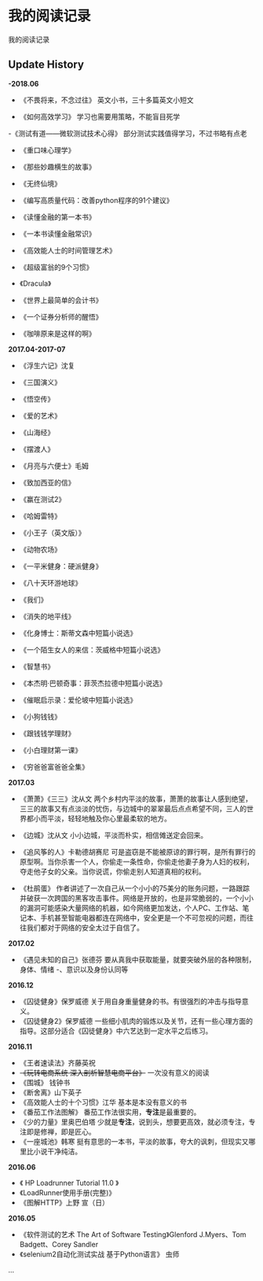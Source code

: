 # 我的阅读记录

我的阅读记录

## Update History

**-2018.06**

- 《不畏将来，不念过往》 英文小书，三十多篇英文小短文

- 《如何高效学习》 学习也需要用策略，不能盲目死学

-《测试有道——微软测试技术心得》 部分测试实践值得学习，不过书略有点老

- 《重口味心理学》

- 《那些妙趣横生的故事》

- 《无终仙境》

- 《编写高质量代码：改善python程序的91个建议》

- 《读懂金融的第一本书》

- 《一本书读懂金融常识》

- 《高效能人士的时间管理艺术》

- 《超级富翁的9个习惯》

- 《Dracula》

- 《世界上最简单的会计书》

- 《一个证券分析师的醒悟》

- 《咖啡原来是这样的啊》

**2017.04-2017-07**

- 《浮生六记》沈复

- 《三国演义》

- 《悟空传》

- 《爱的艺术》

- 《山海经》

- 《摆渡人》

- 《月亮与六便士》毛姆

- 《致加西亚的信》

- 《赢在测试2》

- 《哈姆雷特》

- 《小王子（英文版）》

- 《动物农场》

- 《一平米健身：硬派健身》

- 《八十天环游地球》

- 《我们》

- 《消失的地平线》

- 《化身博士：斯蒂文森中短篇小说选》

- 《一个陌生女人的来信：茨威格中短篇小说选》

- 《智慧书》

- 《本杰明·巴顿奇事：菲茨杰拉德中短篇小说选》

- 《催眠启示录：爱伦坡中短篇小说选》

- 《小狗钱钱》

- 《跟钱钱学理财》

- 《小白理财第一课》

- 《穷爸爸富爸爸全集》


**2017.03**
- 《萧萧》《三三》沈从文 两个乡村内平淡的故事，萧萧的故事让人感到绝望，三三的故事又有点淡淡的忧伤，与边城中的翠翠最后点点希望不同，三人的世界都小而平淡，轻轻地触及你心里最柔软的地方。

- 《边城》沈从文 小小边城，平淡而朴实，相信傩送定会回来。

- 《追风筝的人》卡勒德胡赛尼 可是盗窃是不能被原谅的罪行啊，是所有罪行的原型啊。当你杀害一个人，你偷走一条性命，你偷走他妻子身为人妇的权利，夺走他子女的父亲。当你说谎，你偷走别人知道真相的权利。

- 《杜鹃蛋》 作者讲述了一次自己从一个小小的75美分的账务问题，一路跟踪并破获一次跨国的黑客攻击事件。网络是开放的，也是非常脆弱的，一个小小的漏洞可能感染大量网络的机器，如今网络更加发达，个人PC、工作站、笔记本、手机甚至智能电器都连在网络中，安全更是一个不可忽视的问题，而往往我们都对于网络的安全太过于自信了。

**2017.02**

- 《遇见未知的自己》张德芬 要从真我中获取能量，就要突破外层的各种限制，身体、情绪
-、意识以及身份认同等

**2016.12**

- 《囚徒健身》保罗威德 关于用自身重量健身的书。有很强烈的冲击与指导意义。
- 《囚徒健身2》保罗威德 一些细小肌肉的锻炼以及关节，还有一些心理方面的指导。这部分适合《囚徒健身》中六艺达到一定水平之后练习。

**2016.11**

- 《王者速读法》齐藤英祝
- ~~《玩转电商系统 深入剖析智慧电商平台》~~ 一次没有意义的阅读
- 《围城》 钱钟书
- 《断舍离》山下英子
- 《高效能人士的十个习惯》江华 基本是本没有意义的书
- 《番茄工作法图解》 番茄工作法很实用，**专注**是最重要的。
- 《少的力量》里奥巴伯塔 少就是**专注**，说到头，想要更高效，就必须专注，专注即是修禅，即是匠心。
- 《一座城池》韩寒 挺有意思的一本书，平淡的故事，夸大的讽刺，但现实又哪里比小说干净纯洁。


**2016.06**

- 《 HP Loadrunner Tutorial 11.0 》
- 《LoadRunner使用手册(完整)》
- 《图解HTTP》上野 宣（日）


**2016.05**

- 《软件测试的艺术 The Art of Software Testing》Glenford J.Myers、Tom Badgett、Corey Sandler
- 《selenium2自动化测试实战 基于Python语言》 虫师

...
